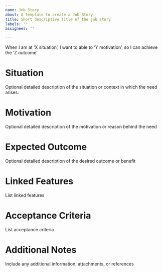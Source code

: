 ```yaml
---
name: Job Story
about: A template to create a Job Story.
title: Short descriptive title of the job story
labels: ''
assignees: ''

---
```


When I am at ‘X situation’, I want to able to ‘Y motivation’, so I can achieve the ‘Z outcome’

# Situation
Optional detailed description of the situation or context in which the need arises. 

# Motivation
Optional detailed description of the motivation or reason behind the need

# Expected Outcome
Optional detailed description of the desired outcome or benefit

# Linked Features
List linked features

# Acceptance Criteria
List acceptance criteria

# Additional Notes
Include any additional information, attachments, or references

